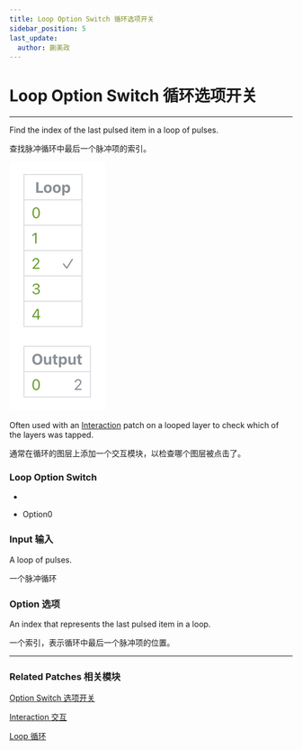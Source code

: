 ```yaml
---
title: Loop Option Switch 循环选项开关
sidebar_position: 5
last_update:
  author: 蒯美政
---
```


# Loop Option Switch 循环选项开关

---

Find the index of the last pulsed item in a loop of pulses.

查找脉冲循环中最后一个脉冲项的索引。

![Image](./../../../static/img/docs/Loops/loop-option-switch-1.png)

Often used with an [Interaction](./../Interaction/Interaction.md) patch on a looped layer to check which of the layers was tapped.

通常在循环的图层上添加一个交互模块，以检查哪个图层被点击了。

<div className="patch-container">
    <div className="patch loop">
        <h3>Loop Option Switch</h3>
        <ul className="inputs">
            <li><span className="patch-pulse-preview"><span className="dot"></span></span></li>
        </ul>
        <ul className="outputs">
            <li>Option<span>0</span></li>
        </ul>
    </div>
</div>

### Input 输入

A loop of pulses.

一个脉冲循环

### Option 选项

An index that represents the last pulsed item in a loop.

一个索引，表示循环中最后一个脉冲项的位置。

---

### Related Patches 相关模块

[Option Switch 选项开关](./../Utility/Option%20Switch.md)

[Interaction 交互](./../Interaction/Interaction.md)

[Loop 循环](./Loop.md)
